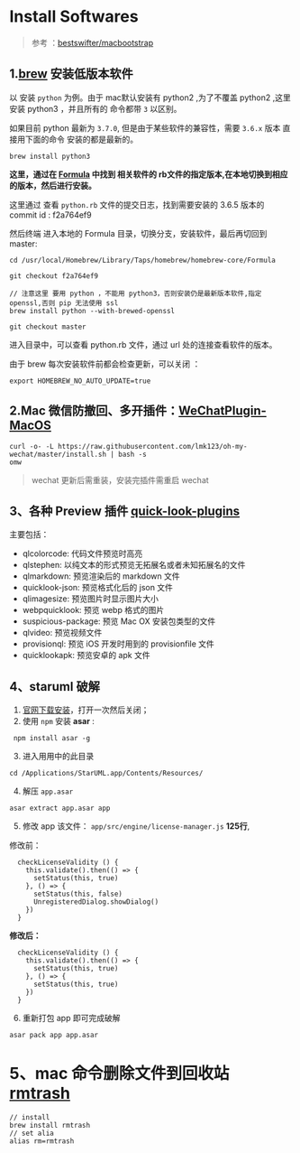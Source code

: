 
# Install Softwares

> 参考 ：[bestswifter/macbootstrap](https://github.com/bestswifter/macbootstrap)


## 1.[brew](https://brew.sh/) 安装低版本软件

以 安装 `python` 为例。由于 mac默认安装有 python2 ,为了不覆盖 python2 ,这里安装 python3 ，并且所有的 命令都带 `3` 以区别。

如果目前 python 最新为 `3.7.0`, 但是由于某些软件的兼容性，需要 `3.6.x` 版本 直接用下面的命令 安装的都是最新的。

```
brew install python3
```

**这里，通过在 [Formula](https://github.com/Homebrew/homebrew-core/blob/master/Formula/) 中找到 相关软件的 rb文件的指定版本,在本地切换到相应的版本，然后进行安装。**


这里通过 查看 `python.rb` 文件的提交日志，找到需要安装的 3.6.5 版本的 commit id :  f2a764ef9

然后终端 进入本地的 Formula 目录，切换分支，安装软件，最后再切回到master:

```
cd /usr/local/Homebrew/Library/Taps/homebrew/homebrew-core/Formula

git checkout f2a764ef9

// 注意这里 要用 python ，不能用 python3，否则安装仍是最新版本软件,指定openssl,否则 pip 无法使用 ssl
brew install python --with-brewed-openssl

git checkout master

```
进入目录中，可以查看 python.rb 文件，通过 url 处的连接查看软件的版本。


由于 brew 每次安装软件前都会检查更新，可以关闭 ：

```
export HOMEBREW_NO_AUTO_UPDATE=true
```

## 2.Mac 微信防撤回、多开插件：[WeChatPlugin-MacOS](https://github.com/TKkk-iOSer/WeChatPlugin-MacOS)

```
curl -o- -L https://raw.githubusercontent.com/lmk123/oh-my-wechat/master/install.sh | bash -s
omw

```

> wechat 更新后需重装，安装完插件需重启 wechat

## 3、各种 Preview 插件  [quick-look-plugins](https://github.com/sindresorhus/quick-look-plugins)

主要包括：
 - qlcolorcode: 代码文件预览时高亮
 - qlstephen: 以纯文本的形式预览无拓展名或者未知拓展名的文件
 - qlmarkdown: 预览渲染后的 markdown 文件
 - quicklook-json: 预览格式化后的 json 文件
 - qlimagesize: 预览图片时显示图片大小
 - webpquicklook: 预览 webp 格式的图片
 - suspicious-package: 预览 Mac OX 安装包类型的文件
 - qlvideo: 预览视频文件
 - provisionql: 预览 iOS 开发时用到的 provisionfile 文件
 - quicklookapk: 预览安卓的 apk 文件


## 4、staruml 破解

1. [官网下载安装](http://staruml.io/download)，打开一次然后关闭；
2.  使用 `npm` 安装 **asar** :
   ```
    npm install asar -g
   ```
3. 进入用用中的此目录
  ```
  cd /Applications/StarUML.app/Contents/Resources/
  ```
4. 解压 `app.asar` 
```
asar extract app.asar app 
```
5. 修改 app 该文件： `app/src/engine/license-manager.js` **125行**,

修改前：

```
  checkLicenseValidity () {
    this.validate().then(() => {
      setStatus(this, true)
    }, () => {
      setStatus(this, false)
      UnregisteredDialog.showDialog()
    })
  }

```

**修改后：**

```
  checkLicenseValidity () {
    this.validate().then(() => {
      setStatus(this, true)
    }, () => {
      setStatus(this, true)
    })
  }

```

6. 重新打包 app 即可完成破解

```
asar pack app app.asar
```

# 5、mac 命令删除文件到回收站 [rmtrash](http://macappstore.org/rmtrash/)

```
// install 
brew install rmtrash
// set alia
alias rm=rmtrash
```







